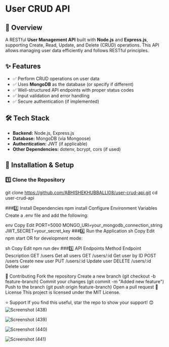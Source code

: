 # User CRUD API

## 🚀 Overview
A RESTful **User Management API** built with **Node.js** and **Express.js**, supporting Create, Read, Update, and Delete (CRUD) operations. This API allows managing user data efficiently and follows RESTful principles.

## ✨ Features
- ✅ Perform CRUD operations on user data
- ✅ Uses **MongoDB** as the database (or specify if different)
- ✅ Well-structured API endpoints with proper status codes
- ✅ Input validation and error handling
- ✅ Secure authentication (if implemented)

## 🛠 Tech Stack
- **Backend:** Node.js, Express.js  
- **Database:** MongoDB (via Mongoose)  
- **Authentication:** JWT (if applicable)  
- **Other Dependencies:** dotenv, bcrypt, cors (if used)

## 📌 Installation & Setup

### 1️⃣ Clone the Repository
git clone https://github.com/ABHISHEKHUBBALLI08/user-crud-api.git
cd user-crud-api

###2️⃣ Install Dependencies
npm install
Configure Environment Variables
Create a .env file and add the following:

env
Copy
Edit
PORT=5000
MONGO_URI=your_mongodb_connection_string
JWT_SECRET=your_secret_key
###4️⃣ Run the Application
sh
Copy
Edit
npm start
OR for development mode:

sh
Copy
Edit
npm run dev
###5️⃣ API Endpoints
Method	Endpoint	Description
GET	/users	Get all users
GET	/users/:id	Get user by ID
POST	/users	Create new user
PUT	/users/:id	Update user
DELETE	/users/:id	Delete user

📢 Contributing
Fork the repository
Create a new branch (git checkout -b feature-branch)
Commit your changes (git commit -m "Added new feature")
Push to the branch (git push origin feature-branch)
Open a pull request
📜 License
This project is licensed under the MIT License.

⭐ Support
If you find this useful, star the repo to show your support! 😊
![Screenshot (438)](https://github.com/user-attachments/assets/9b44b6fb-5a5c-4f34-8d38-46d62937c997)

![Screenshot (439)](https://github.com/user-attachments/assets/56c9b4e2-24b4-431b-937e-2a711a18f358)

![Screenshot (440)](https://github.com/user-attachments/assets/a9b85df3-1571-43ec-9109-a5580a2804af)

![Screenshot (441)](https://github.com/user-attachments/assets/2a507db4-b0b6-4701-a62f-87b14ea510dd)
